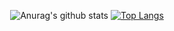 
<div align=center> 

![Anurag's github stats](https://github-readme-stats.vercel.app/api?username=jeeyoun-kang&show_icons=true&theme=outrun) [![Top Langs](https://github-readme-stats.vercel.app/api/top-langs/?username=jeeyoun-kang&layout=compact&theme=vision-friendly-dark)](https://github.com/metleeha) 
</div>
